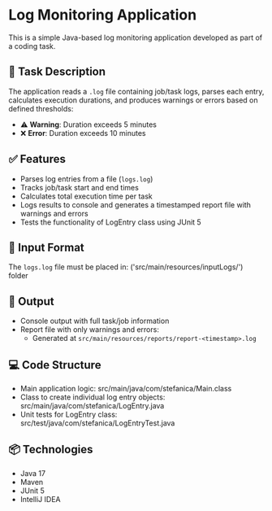 # Log Monitoring Application

This is a simple Java-based log monitoring application developed as part of a coding task.

## 📝 Task Description

The application reads a `.log` file containing job/task logs, parses each entry, calculates execution durations, and produces warnings or errors based on defined thresholds:

- ⚠️ **Warning**: Duration exceeds 5 minutes
- ❌ **Error**: Duration exceeds 10 minutes

## ✅ Features

- Parses log entries from a file (`logs.log`)
- Tracks job/task start and end times
- Calculates total execution time per task
- Logs results to console and generates a timestamped report file with warnings and errors
- Tests the functionality of LogEntry class using JUnit 5

## 📁 Input Format

The `logs.log` file must be placed in: ('src/main/resources/inputLogs/') folder


## 📄 Output

- Console output with full task/job information
- Report file with only warnings and errors:
    - Generated at `src/main/resources/reports/report-<timestamp>.log`


## 💻 Code Structure
- Main application logic: src/main/java/com/stefanica/Main.class
- Class to create individual log entry objects: src/main/java/com/stefanica/LogEntry.java
- Unit tests for LogEntry class: src/test/java/com/stefanica/LogEntryTest.java


## 📦 Technologies
- Java 17
- Maven
- JUnit 5
- IntelliJ IDEA
